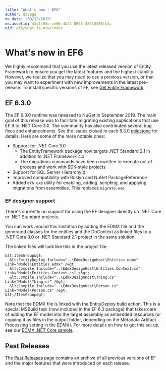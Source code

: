 ```yaml
---
title: "What's new - EF6"
author: divega
ms.date: "09/12/2019"
ms.assetid: 41d1f86b-ce66-4bf2-8963-48514406fb4c
uid: ef6/what-is-new/index
---
```

# What's new in EF6

We highly recommend that you use the latest released version of Entity Framework to ensure you get the latest features and the highest stability.
However, we realize that you may need to use a previous version, or that you may want to experiment with new improvements in the latest pre-release.
To install specific versions of EF, see [Get Entity Framework](~/ef6/fundamentals/install.md).

## EF 6.3.0

The EF 6.3.0 runtime was released to NuGet in September 2019. The main goal of this release was to facilitate migrating existing applications that use EF 6 to .NET Core 3.0. The community has also contributed several bug fixes and enhancements. See the issues closed in each 6.3.0 [milestone](https://github.com/aspnet/EntityFramework6/milestones?state=closed) for details. Here are some of the more notable ones:

- Support for .NET Core 3.0
  - The EntityFramework package now targets .NET Standard 2.1 in addition to .NET Framework 4.x
  - The migrations commands have been rewritten to execute out of process and work with SDK-style projects
- Support for SQL Server HierarchyId
- Improved compatibility with Roslyn and NuGet PackageReference
- Added `ef6.exe` utility for enabling, adding, scripting, and applying migrations from assemblies. This replaces `migrate.exe`

### EF designer support

There's currently no support for using the EF designer directly on .NET Core or .NET Standard projects. 

You can work around this limitation by adding the EDMX file and the generated classes for the entities and the DbContext as linked files to a .NET Core 3.0 or .NET Standard 2.1 project in the same solution.

The linked files will look like this in the project file:

``` csproj 
&lt;ItemGroup&gt;
  &lt;EntityDeploy Include="..\EdmxDesignHost\Entities.edmx" Link="Model\Entities.edmx" /&gt;
  &lt;Compile Include="..\EdmxDesignHost\Entities.Context.cs" Link="Model\Entities.Context.cs" /&gt;
  &lt;Compile Include="..\EdmxDesignHost\Thing.cs" Link="Model\Thing.cs" /&gt;
  &lt;Compile Include="..\EdmxDesignHost\Person.cs" Link="Model\Person.cs" /&gt;
&lt;/ItemGroup&gt;
```

Note that the EDMX file is linked with the EntityDeploy build action. This is a special MSBuild task (now included in the EF 6.3 package) that takes care of adding the EF model into the target assembly as embedded resources (or copying it as files in the output folder, depending on the Metadata Artifact Processing setting in the EDMX). For more details on how to get this set up, see our [EDMX .NET Core sample](https://aka.ms/EdmxDotNetCoreSample).

## Past Releases

The [Past Releases](past-releases.md) page contains an archive of all previous versions of EF and the major features that were introduced on each release.
